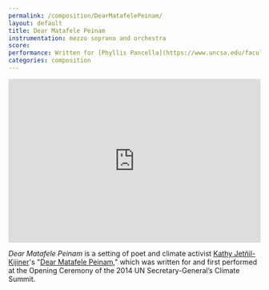 ```yaml
---
permalink: /composition/DearMatafelePeinam/
layout: default
title: Dear Matafele Peinam
instrumentation: mezzo soprano and orchestra
score: 
performance: Written for [Phyllis Pancella](https://www.uncsa.edu/faculty-staff/phyllis-pancella.aspx) and the [Florida State University Symphony Orchestra](https://www.music.fsu.edu/ensembles/orchestras) with [Alexander Jim&eacute;nez](https://www.alexanderjimenez.net/) conducting.
categories: composition
---
```

<div class="pbs-viral-player-wrapper" style="position: relative; padding-top: calc(56.25% + 43px);"><iframe src="https://player.pbs.org/viralplayer/3039294882/" allowfullscreen style="position: absolute; top: 0; width: 100%; height: 100%; border: 0;"></iframe></div>

*Dear Matafele Peinam* is a setting of poet and climate activist [Kathy Jet&ntilde;il-Kijiner](https://www.kathyjetnilkijiner.com/)'s "[Dear Matafele Peinam](https://www.kathyjetnilkijiner.com/united-nations-climate-summit-opening-ceremony-my-poem-to-my-daughter/)," which was written for and first performed at the Opening Ceremony of the 2014 UN Secretary-General’s Climate Summit. 